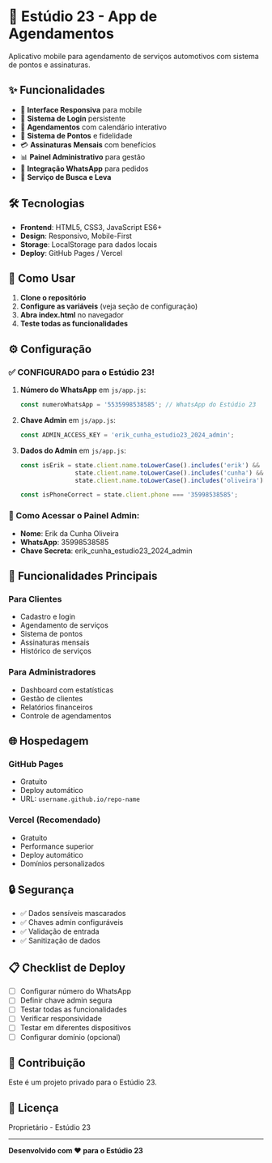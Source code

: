 # 🚗 Estúdio 23 - App de Agendamentos

Aplicativo mobile para agendamento de serviços automotivos com sistema de pontos e assinaturas.

## ✨ Funcionalidades

- 📱 **Interface Responsiva** para mobile
- 🔐 **Sistema de Login** persistente
- 📅 **Agendamentos** com calendário interativo
- 🎯 **Sistema de Pontos** e fidelidade
- 💳 **Assinaturas Mensais** com benefícios
- 📊 **Painel Administrativo** para gestão
- 💬 **Integração WhatsApp** para pedidos
- 🚚 **Serviço de Busca e Leva**

## 🛠️ Tecnologias

- **Frontend**: HTML5, CSS3, JavaScript ES6+
- **Design**: Responsivo, Mobile-First
- **Storage**: LocalStorage para dados locais
- **Deploy**: GitHub Pages / Vercel

## 🚀 Como Usar

1. **Clone o repositório**
2. **Configure as variáveis** (veja seção de configuração)
3. **Abra index.html** no navegador
4. **Teste todas as funcionalidades**

## ⚙️ Configuração

### ✅ CONFIGURADO para o Estúdio 23!

1. **Número do WhatsApp** em `js/app.js`:
   ```javascript
   const numeroWhatsApp = '5535998538585'; // WhatsApp do Estúdio 23
   ```

2. **Chave Admin** em `js/app.js`:
   ```javascript
   const ADMIN_ACCESS_KEY = 'erik_cunha_estudio23_2024_admin';
   ```

3. **Dados do Admin** em `js/app.js`:
   ```javascript
   const isErik = state.client.name.toLowerCase().includes('erik') && 
                  state.client.name.toLowerCase().includes('cunha') && 
                  state.client.name.toLowerCase().includes('oliveira');
   
   const isPhoneCorrect = state.client.phone === '35998538585';
   ```

### 🔐 Como Acessar o Painel Admin:
- **Nome**: Erik da Cunha Oliveira
- **WhatsApp**: 35998538585
- **Chave Secreta**: erik_cunha_estudio23_2024_admin

## 📱 Funcionalidades Principais

### Para Clientes
- Cadastro e login
- Agendamento de serviços
- Sistema de pontos
- Assinaturas mensais
- Histórico de serviços

### Para Administradores
- Dashboard com estatísticas
- Gestão de clientes
- Relatórios financeiros
- Controle de agendamentos

## 🌐 Hospedagem

### GitHub Pages
- Gratuito
- Deploy automático
- URL: `username.github.io/repo-name`

### Vercel (Recomendado)
- Gratuito
- Performance superior
- Deploy automático
- Domínios personalizados

## 🔒 Segurança

- ✅ Dados sensíveis mascarados
- ✅ Chaves admin configuráveis
- ✅ Validação de entrada
- ✅ Sanitização de dados

## 📋 Checklist de Deploy

- [ ] Configurar número do WhatsApp
- [ ] Definir chave admin segura
- [ ] Testar todas as funcionalidades
- [ ] Verificar responsividade
- [ ] Testar em diferentes dispositivos
- [ ] Configurar domínio (opcional)

## 🤝 Contribuição

Este é um projeto privado para o Estúdio 23.

## 📄 Licença

Proprietário - Estúdio 23

---

**Desenvolvido com ❤️ para o Estúdio 23**
